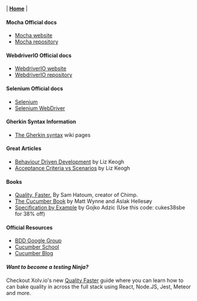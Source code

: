 | **[Home](/chimpy)** |

#### Mocha Official docs 
* [Mocha website](https://mochajs.org/)
* [Mocha repository](https://github.com/mochajs/mocha)

#### WebdriverIO Official docs
* [WebdriverIO website](http://webdriver.io)
* [WebdriverIO repository](https://github.com/webdriverio/webdriverio/)

#### Selenium Official docs
* [Selenium](http://www.seleniumhq.org)
* [Selenium WebDriver](http://www.seleniumhq.org/projects/webdriver/)

#### Gherkin Syntax Information
* [The Gherkin syntax](https://github.com/cucumber/cucumber/wiki/Gherkin) wiki pages

#### Great Articles
* [Behaviour Driven Development](http://lizkeogh.com/behaviour-driven-development/) by Liz Keogh
* [Acceptance Criteria vs Scenarios](http://lizkeogh.com/2011/06/20/acceptance-criteria-vs-scenarios/) by Liz Keogh

#### Books
* [Quality, Faster.](http://quality.xolv.io/?utm_source=XolvOSS&utm_medium=OSSDocs&utm_content=ChimpRM-Further&utm_campaign=QFLaunch) By Sam Hatoum, creator of Chimp.
* [The Cucumber Book](https://pragprog.com/book/hwcuc/the-cucumber-book) by Matt Wynne and Aslak Hellesøy
* [Specification by Example](http://www.manning.com/adzic/) by Gojko Adzic (Use this code: cukes38sbe for 38% off)

#### Official Resources
* [BDD Google Group](https://groups.google.com/forum/#!forum/behaviordrivendevelopment)
* [Cucumber School](https://cukes.info/school)
* [Cucumber Blog](https://cucumber.io/blog)

#### *Want to become a testing Ninja?*

Checkout Xolv.io's new [Quality Faster](https://www.qualityfaster.com/?utm_source=XolvOSS&utm_medium=OSSDocs&utm_content=ChimpRM-Home&utm_campaign=QFLaunch) guide where you can learn how to can bake quality in across the full stack using React, Node.JS, Jest, Meteor and more.